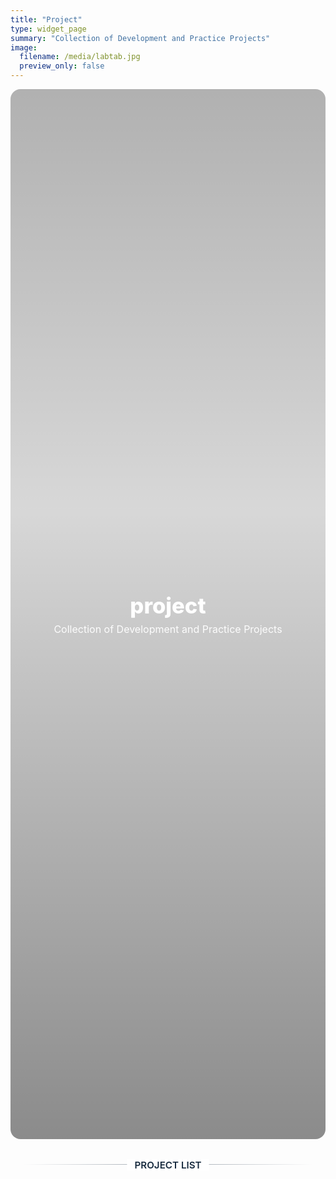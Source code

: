 ```yaml
---
title: "Project"
type: widget_page
summary: "Collection of Development and Practice Projects"
image:
  filename: /media/labtab.jpg
  preview_only: false
---
```

<style>
/* ===== KJH — Project page custom hero (list page용) ===== */
.kjh-hero{ position: relative; min-height: 42vh; display: grid; place-items: center; overflow: hidden; border-radius: 16px; }
.kjh-hero::before{
  content: ""; position:absolute; inset:0;
  background-image: var(--hero-img, url('/media/labtab.jpg'));
  background-size: cover; background-position: center; filter: brightness(.55);
}
.kjh-hero::after{ /* 위-아래 그라데이션으로 가독성 보강 */
  content:""; position:absolute; inset:0;
  background: linear-gradient(to bottom, rgba(0,0,0,.30), rgba(0,0,0,.15) 40%, rgba(0,0,0,.45));
}
.kjh-hero__inner{ position: relative; z-index: 1; text-align: center; padding: 3rem 1rem; color:#fff; }
.kjh-hero__inner h1{ font-size: clamp(2rem, 3.6vw, 3rem); font-weight: 800; margin: 0 0 .4rem; }
.kjh-hero__inner p{ font-size: clamp(1rem, 1.6vw, 1.2rem); opacity:.95; margin:0; }

/* ===== Hero와 리스트 사이 구분선 ===== */
.kjh-sep {
  position: relative;
  width: min(900px, 92%);
  margin: 2.5rem auto 1.5rem;
  text-align: center;
}
.kjh-sep::before {
  content: "";
  display: block;
  height: 1px;
  background: linear-gradient(90deg, transparent, rgba(23,42,62,0.45), transparent);
}
.kjh-sep span {
  position: absolute;
  top: 50%;
  left: 50%;
  transform: translate(-50%, -50%);
  background: #fff;
  color: #172a3e;
  font-weight: 600;
  font-size: 0.95rem;
  padding: 0 0.75rem;
}
.dark .kjh-sep::before {
  background: linear-gradient(90deg, transparent, rgba(255,255,255,0.35), transparent);
}
.dark .kjh-sep span {
  background: #0D1B2A;
  color: #fff;
}
.dark .kjh-sep::before{ background: linear-gradient(90deg, transparent, rgba(255,255,255,.35), transparent); }
.dark .kjh-sep span{ background:#0D1B2A; color:#fff; }
  /* 텍스트 양쪽 정렬 */
  .article-style p,
  .article-style li {
    text-align: justify;
  }
</style>


<section class="kjh-hero" style="--hero-img:url('/media/labtab.jpg')">
  <div class="kjh-hero__inner">
    <h1>project</h1>
    <p>Collection of Development and Practice Projects</p>
  </div>
</section>
<div class="kjh-sep"><span>PROJECT LIST</span></div>